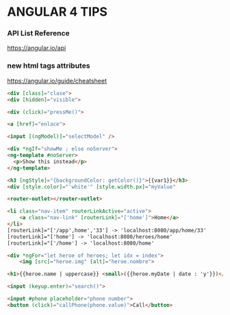 # ANGULAR 4 TIPS

### API List Reference
https://angular.io/api

### new html tags attributes
https://angular.io/guide/cheatsheet

```html
<div [class]="clase">
<div [hidden]="visible">

<div (click)="pressMe()">

<a [href]="enlace">

<input [(ngModel)]="selectModel" />
```

```html
<div *ngIf="showMe ; else noServer">
<ng-template #noServer>
  <p>Show this instead</p>
</ng-template>
```

```html
<h3 [ngStyle]="{backgroundColor: getColor()}">{{var1}}</h3>
<div [style.color]="'white'" [style.width.px]="myValue"
```

```html
<router-outlet></router-outlet>
```
```html
<li class="nav-item" routerLinkActive="active">
    <a class="nav-link" [routerLink]="['home']">Home</a>
</li>
[routerLink]="['/app',home','33'] -> 'localhost:8080/app/home/33'
[routerLink]="['home'] -> 'localhost:8080/heroes/home'
[routerLink]="['/home'] -> 'localhost:8080/home'
```
```html
<div *ngFor="let heroe of heroes; let idx = index">
    <img [src]="heroe.img" [alt]="heroe.nombre">
```
```html
<h1>{{heroe.name | uppercase}} <small>({{heroe.myDate | date : 'y'}})</small></h1>
```

```html
<input (keyup.enter)="search()">
```

```html
<input #phone placeholder="phone number">
<button (click)="callPhone(phone.value)">Call</button>
```

```html
```
